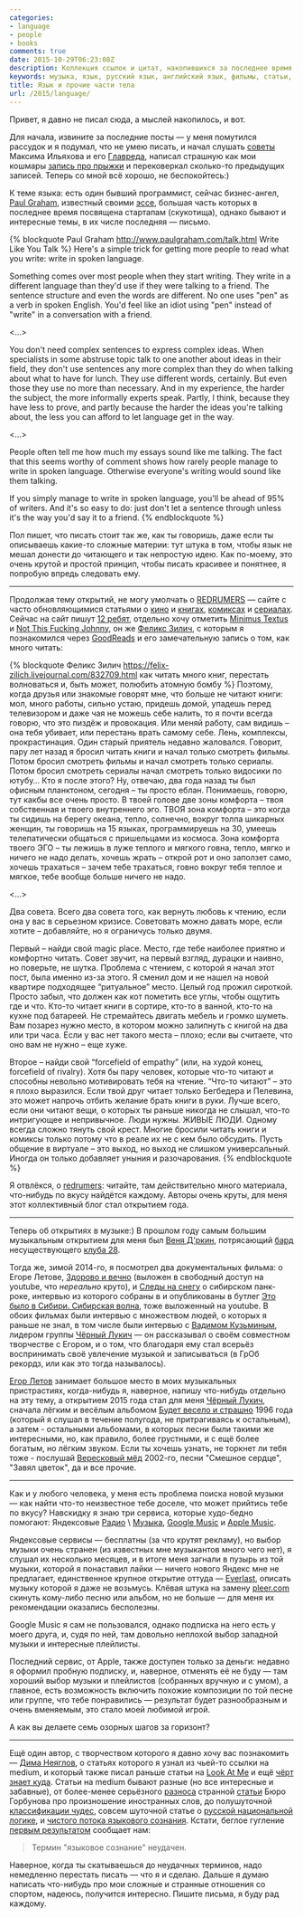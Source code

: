 ```yaml
---
categories:
- language
- people
- books
comments: true
date: 2015-10-29T06:23:08Z
description: Коллекция ссылок и цитат, накопившихся за последнее время.
keywords: музыка, язык, русский язык, английский язык, фильмы, статьи, комисксы, сериалы
title: Язык и прочие части тела
url: /2015/language/
---
```


Привет, я давно не писал сюда, а мыслей накопилось, и вот.

Для начала, извините за последние посты — у меня помутился рассудок и я подумал, что не умею писать, и начал слушать [советы](http://maximilyahov.ru/blog/?go=all/glvrd/) Максима Ильяхова и его [Главреда](https://glvrd.ru/), написал страшную как мои кошмары [запись про прыжки](/2014/parachute/) и перековеркал сколько-то предыдущих записей. Теперь со мной всё хорошо, не беспокойтесь:)

К теме языка: есть один бывший программист, сейчас бизнес-ангел, [Paul Graham](https://ru.wikipedia.org/wiki/%D0%93%D1%80%D1%8D%D0%BC,_%D0%9F%D0%BE%D0%BB), известный своими [эссе](http://www.paulgraham.com/articles.html), большая часть которых в последнее время посвящена стартапам (скукотища), однако бывают и интересные темы, в их числе последняя — письмо.

{% blockquote Paul Graham http://www.paulgraham.com/talk.html Write Like You Talk %}
Here's a simple trick for getting more people to read what you write: write in spoken language.

Something comes over most people when they start writing. They write in a different language than they'd use if they were talking to a friend. The sentence structure and even the words are different. No one uses "pen" as a verb in spoken English. You'd feel like an idiot using "pen" instead of "write" in a conversation with a friend.

<...>

You don't need complex sentences to express complex ideas. When specialists in some abstruse topic talk to one another about ideas in their field, they don't use sentences any more complex than they do when talking about what to have for lunch. They use different words, certainly. But even those they use no more than necessary. And in my experience, the harder the subject, the more informally experts speak. Partly, I think, because they have less to prove, and partly because the harder the ideas you're talking about, the less you can afford to let language get in the way.

<...>

People often tell me how much my essays sound like me talking. The fact that this seems worthy of comment shows how rarely people manage to write in spoken language. Otherwise everyone's writing would sound like them talking.

If you simply manage to write in spoken language, you'll be ahead of 95% of writers. And it's so easy to do: just don't let a sentence through unless it's the way you'd say it to a friend.
{% endblockquote %}

Пол пишет, что писать стоит так же, как ты говоришь, даже если ты описываешь какие-то сложные материи: тут штука в том, чтобы язык не мешал донести до читающего и так непростую идею. Как по-моему, это очень крутой и простой принцип, чтобы писать красивее и понятнее, я попробую впредь следовать ему.

<!--more-->

* * *

Продолжая тему открытий, не могу умолчать о [REDRUMERS](http://redrumers.com/ "REDRUMERS | кино, книги и гики") — сайте с часто обновляющимися статьями о [кино](http://redrumers.com/category/%D0%BA%D0%B8%D0%BD%D0%BE/) и [книгах](http://redrumers.com/category/%D0%BA%D0%BD%D0%B8%D0%B3%D0%B8/), [комиксах](http://redrumers.com/category/%D0%BA%D0%BE%D0%BC%D0%B8%D0%BA%D1%81%D1%8B/) и [сериалах](http://redrumers.com/category/%D1%81%D0%B5%D1%80%D0%B8%D0%B0%D0%BB%D1%8B/). Сейчас на сайт пишут [12 ребят](http://redrumers.com/about/), отдельно хочу отметить [Minimus Textus](http://redrumers.com/author/minimustextus/) и [Not This Fucking Johnny](http://redrumers.com/author/notthisfuckingjohnny/), он же [Феликс Зилич](http://felix-zilich.livejournal.com/), с которым я познакомился через [GoodReads](https://www.goodreads.com/user/show/6092532-felix-zilich) и его замечательную запись о том, как много читать:

{% blockquote Феликс Зилич https://felix-zilich.livejournal.com/832709.html как читать много книг, перестать волноваться и, быть может, полюбить атомную бомбу %}
Поэтому, когда друзья или знакомые говорят мне, что больше не читают книги: мол, много работы, сильно устаю, придешь домой, упадешь перед телевизором и даже чая не можешь себе налить, то я почти всегда говорю, что это пиздёж и провокация. Или меняй работу, сам видишь – она тебя убивает, или перестань врать самому себе. Лень, комплексы, прокрастинация. Один старый приятель недавно жаловался. Говорит, пару лет назад я бросил читать книги и начал только смотреть фильмы. Потом бросил смотреть фильмы и начал смотреть только сериалы. Потом бросил смотреть сериалы начал смотреть только видосики по ютубу… Кто я после этого? Ну, отвечаю, два года назад ты был офисным планктоном, сегодня – ты просто еблан. Понимаешь, говорю, тут какбы все очень просто. В твоей голове две зоны комфорта – твоя собственная и твоего внутреннего эго. ТВОЯ зона комфорта – это когда ты сидишь на берегу океана, тепло, солнечно, вокруг толпа шикарных женщин, ты говоришь на 15 языках, программируешь на 30, умеешь телепатически общаться с пришельцами из космоса. Зона комфорта твоего ЭГО – ты лежишь в луже теплого и мягкого говна, тепло, мягко и ничего не надо делать, хочешь жрать – открой рот и оно заползет само, хочешь трахаться – зачем тебе трахаться, говно вокруг тебя теплое и мягкое, тебе вообще больше ничего не надо.

<...>

Два совета. Всего два совета того, как вернуть любовь к чтению, если она у вас в серьезном кризисе. Советовать можно давать море, если хотите – добавляйте, но я ограничусь только двумя.

Первый – найди свой magic place. Место, где тебе наиболее приятно и комфортно читать. Совет звучит, на первый взгляд, дурацки и наивно, но поверьте, не шутка. Проблема с чтением, с которой я начал этот пост, была именно из-за этого. Я сменил дом и не нашел на новой квартире подходящее “ритуальное” место. Целый год прожил сироткой. Просто забыл, что должен как кот пометить все углы, чтобы ощутить где и что. Кто-то читает книги в сортире, кто-то в ванной, кто-то на кухне под батареей. Не стремайтесь двигать мебель и громко шуметь. Вам позарез нужно место, в котором можно залипнуть с книгой на два или три часа. Если у вас нет такого места – плохо; если вы считаете, что оно вам не нужно – еще хуже.

Второе – найди свой “forcefield of empathy” (или, на худой конец, forcefield of rivalry). Хотя бы пару человек, которые что-то читают и способны невольно мотивировать тебя на чтение. “Что-то читают” – это я плохо выразился. Если твой друг читает только Бегбедера и Пелевина, это может напрочь отбить желание брать книги в руки. Лучше всего, если они читают вещи, о которых ты раньше никогда не слышал, что-то интригующее и непривычное. Люди нужны. ЖИВЫЕ ЛЮДИ. Одному всегда сложно тянуть свой крест. Многие бросили читать книги и комиксы только потому что в реале их не с кем было обсудить. Пусть общение в виртуале – это выход, но выход не слишком универсальный. Иногда он только добавляет уныния и разочарования.
{% endblockquote %}

Я отвлёкся, о [redrumers](http://redrumers.com/): читайте, там действительно много материала, что-нибудь по вкусу найдётся каждому. Авторы очень круты, для меня этот коллективный блог стал открытием года.

* * *

Теперь об открытиях в музыке:) В прошлом году самым большим музыкальным открытием для меня был [Веня Д'ркин](http://www.youtube.com/results?search_query=%D0%92%D0%B5%D0%BD%D1%8F+%D0%94%27%D1%80%D0%BA%D0%B8%D0%BD), потрясающий [бард](https://ru.wikipedia.org/wiki/%D0%92%D0%B5%D0%BD%D1%8F_%D0%94%E2%80%99%D1%80%D0%BA%D0%B8%D0%BD) несуществующего [клуба 28](https://ru.wikipedia.org/wiki/%D0%9A%D0%BB%D1%83%D0%B1_27).

Тогда же, зимой 2014-го, я посмотрел два документальных фильма: о Егоре Летове, [Здорово и вечно](http://www.youtube.com/watch?v=ripM1cnn1wI) (выложен в свободный доступ на youtube, что _нереально_ круто), и [Следы на снегу](https://ru.wikipedia.org/wiki/%D0%A1%D0%BB%D0%B5%D0%B4%D1%8B_%D0%BD%D0%B0_%D1%81%D0%BD%D0%B5%D0%B3%D1%83_%28%D1%84%D0%B8%D0%BB%D1%8C%D0%BC,_2014%29) о сибирском панк-роке, интервью из которого собраны в и опубликованы в бутлег [Это было в Сибири. Сибирская волна](http://www.youtube.com/watch?v=H-OMCqgYd3Q), тоже выложенный на youtube. В обоих фильмах были интервью с множеством людей, о которых я раньше не знал, в том числе были интервью с [Вадимом Кузьминым](https://ru.wikipedia.org/wiki/%D0%9A%D1%83%D0%B7%D1%8C%D0%BC%D0%B8%D0%BD,_%D0%92%D0%B0%D0%B4%D0%B8%D0%BC_%D0%9F%D0%B5%D1%82%D1%80%D0%BE%D0%B2%D0%B8%D1%87), лидером группы [Чёрный Лукич](https://ru.wikipedia.org/wiki/%D0%A7%D1%91%D1%80%D0%BD%D1%8B%D0%B9_%D0%9B%D1%83%D0%BA%D0%B8%D1%87) — он рассказывал о своём совместном творчестве с Егором, и о том, что благодаря ему стал всерьёз воспринимать своё увлечение музыкой и записываться (в ГрОб рекордз, или как это тогда называлось).

[Егор Летов](http://www.gr-oborona.ru/) занимает большое место в моих музыкальных пристрастиях, когда-нибудь я, наверное, напишу что-нибудь отдельно на эту тему, а открытием 2015 года стал для меня [Чёрный Лукич](http://www.youtube.com/results?search_query=%D1%87%D1%91%D1%80%D0%BD%D1%8B%D0%B9+%D0%BB%D1%83%D0%BA%D0%B8%D1%87), сначала лёгким и весёлым альбомом [Будет весело и страшно](http://www.lukich.info/album/15) 1996 года (который я слушал в течение полугода, не притрагиваясь к остальным), а затем - остальными альбомами, в которых песни были такими же интересными, но, как правило, более грустными, и с ещё более богатым, но лёгким звуком. Если ты хочешь узнать, не торкнет ли тебя тоже - послушай [Вересковый мёд](http://www.lukich.info/album/7) 2002-го, песни "Смешное сердце", "Завял цветок", да и все прочие.

* * *

Как и у любого человека, у меня есть проблема поиска новой музыки — как найти что-то неизвестное тебе доселе, что может прийтись тебе по вкусу? Навскидку я знаю три сервиса, которые худо-бедно помогают: Яндексовые [Радио](https://radio.yandex.ru/) \ [Музыка](https://music.yandex.ru/), [Google Music](https://play.google.com/about/music/allaccess/) и [Apple Music](http://www.apple.com/ru/music/).

Яндексовые сервисы — бесплатны (за что крутят рекламу), но выбор музыки очень странен (из известных мне музыкантов много чего нет), я слушал их несколько месяцев, и в итоге меня загнали в пузырь из той музыки, которой я понаставил лайки — ничего нового Яндекс мне не предлагает, единственное крупное открытие оттуда — [Everlast](https://music.yandex.ru/artist/130078), описать музыку которой я даже не возьмусь. Клёвая штука на замену [pleer.com](http://pleer.com/) скинуть кому-либо песню или альбом, но не больше — для меня их рекомендации оказались бесполезны.

Google Music я сам не пользовался, однако подписка на него есть у моего друга, и, судя по ней, там довольно неплохой выбор западной музыки и интересные плейлисты.

Последний сервис, от Apple, также доступен только за деньги: недавно я оформил пробную подписку, и, наверное, отменять её не буду — там хороший выбор музыки и плейлистов (собранных вручную и с умом), а главное, есть возможность включить похожие композиции по той песне или группе, что тебе понравились — результат будет разнообразным и очень вменяемым, это стало моей любимой игрой.

А как вы делаете семь озорных шагов за горизонт?

* * *

Ещё один автор, с творчеством которого я давно хочу вас познакомить — [Дима Неяглов](https://medium.com/@ay4), о статьях которого я узнал из чьей-то ссылки на medium, и который также писал раньше статьи на [Look At Me](http://www.lookatme.ru/mag/blogs/neiaglov) и ещё [чёрт знает куда](https://medium.com/@ay4/%D0%BF%D0%BE%D1%81%D1%82%D1%8B-do-%D0%BD%D0%B0%D1%88%D0%B8-%D1%81%D0%BB%D1%8F%D0%BA%D0%BB%D1%8B%D0%B5-%D0%B0%D0%BD%D0%BE%D0%BD%D1%81%D1%8B-aa063d00fc3). Статьи на medium бывают разные (но все интересные и забавные), от более-менее серьёзного [разноса](https://medium.com/@ay4/re-гугл-или-гугль-c39f44ec16b "Re: Гугл или Гугль — Medium") странной [статьи](http://artgorbunov.ru/bb/soviet/20150323/ "Почему в бюро пишут «Гугль», а не «Гугл»?") Бюро Горбунова про произношение иностранных слов, до полушуточной [классификации чудес](https://medium.com/@ay4/-8401827a3bdd), совсем шуточной статье о [русской национальной логике](https://medium.com/@ay4/-17d611b54625), и [чистого потока языкового сознания](https://medium.com/@ay4/-d34d1f8b9199). Кстати, беглое гугление [первым результатом](http://www.filologia.su/soznanie) сообщает нам:

> Термин "языковое сознание" неудачен.

Наверное, когда ты скатываешься до неудачных терминов, надо немедленно перестать писать — что я и сделаю. Дальше я думаю написать что-нибудь про мои сложные и странные отношения со спортом, надеюсь, получится интересно. Пишите письма, я буду рад каждому.
